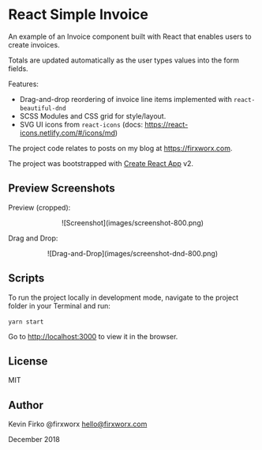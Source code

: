 # React Simple Invoice

An example of an Invoice component built with React that enables users to create invoices.

Totals are updated automatically as the user types values into the form fields.

Features:

* Drag-and-drop reordering of invoice line items implemented with `react-beautiful-dnd`
* SCSS Modules and CSS grid for style/layout.
* SVG UI icons from `react-icons` (docs: <https://react-icons.netlify.com/#/icons/md>)

The project code relates to posts on my blog at <https://firxworx.com>.

The project was bootstrapped with [Create React App](https://github.com/facebook/create-react-app) v2.

## Preview Screenshots

Preview (cropped):

<p align="center">
![Screenshot](images/screenshot-800.png)
</p>

Drag and Drop:

<p align="center">
![Drag-and-Drop](images/screenshot-dnd-800.png)
</p>

## Scripts

To run the project locally in development mode, navigate to the project folder in your Terminal and run:

`yarn start`

Go to [http://localhost:3000](http://localhost:3000) to view it in the browser.

## License

MIT

## Author

Kevin Firko
@firxworx
<hello@firxworx.com>

December 2018
